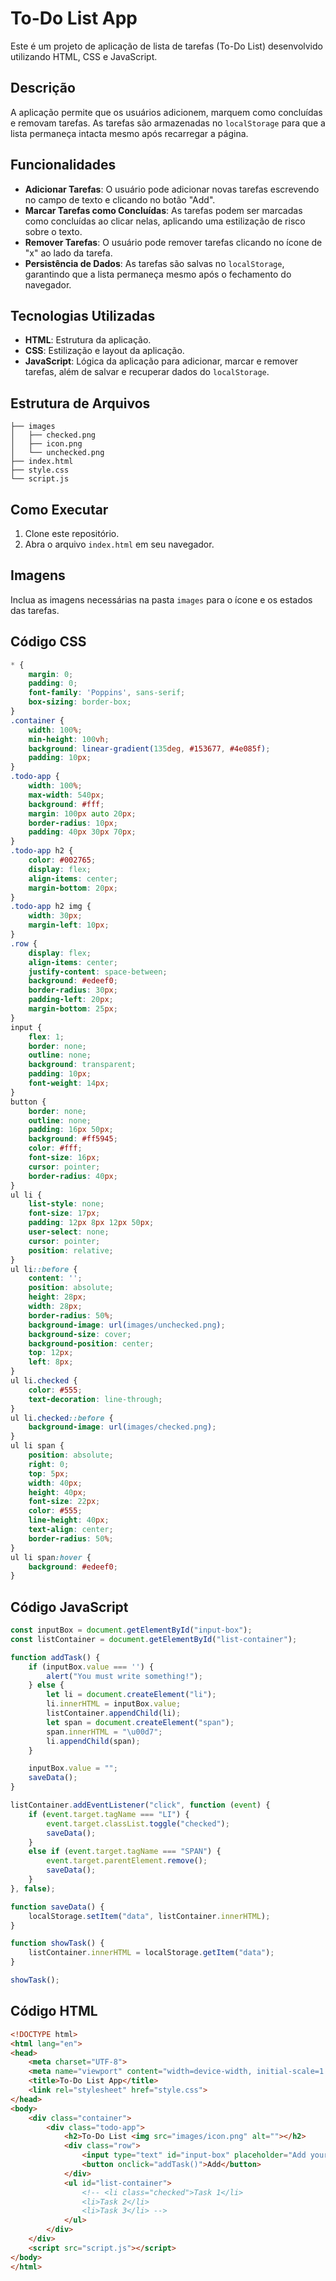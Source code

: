 # To-Do List App

Este é um projeto de aplicação de lista de tarefas (To-Do List) desenvolvido utilizando HTML, CSS e JavaScript.

## Descrição

A aplicação permite que os usuários adicionem, marquem como concluídas e removam tarefas. As tarefas são armazenadas no `localStorage` para que a lista permaneça intacta mesmo após recarregar a página.

## Funcionalidades

- **Adicionar Tarefas**: O usuário pode adicionar novas tarefas escrevendo no campo de texto e clicando no botão "Add".
- **Marcar Tarefas como Concluídas**: As tarefas podem ser marcadas como concluídas ao clicar nelas, aplicando uma estilização de risco sobre o texto.
- **Remover Tarefas**: O usuário pode remover tarefas clicando no ícone de "x" ao lado da tarefa.
- **Persistência de Dados**: As tarefas são salvas no `localStorage`, garantindo que a lista permaneça mesmo após o fechamento do navegador.

## Tecnologias Utilizadas

- **HTML**: Estrutura da aplicação.
- **CSS**: Estilização e layout da aplicação.
- **JavaScript**: Lógica da aplicação para adicionar, marcar e remover tarefas, além de salvar e recuperar dados do `localStorage`.

## Estrutura de Arquivos

```
├── images
│   ├── checked.png
│   ├── icon.png
│   └── unchecked.png
├── index.html
├── style.css
└── script.js
```
## Como Executar

1. Clone este repositório.
2. Abra o arquivo `index.html` em seu navegador.

## Imagens

Inclua as imagens necessárias na pasta `images` para o ícone e os estados das tarefas.

## Código CSS

```css
* {
    margin: 0;
    padding: 0;
    font-family: 'Poppins', sans-serif;
    box-sizing: border-box;
}
.container {
    width: 100%;
    min-height: 100vh;
    background: linear-gradient(135deg, #153677, #4e085f);
    padding: 10px;
}
.todo-app {
    width: 100%;
    max-width: 540px;
    background: #fff;
    margin: 100px auto 20px;
    border-radius: 10px;
    padding: 40px 30px 70px;
}
.todo-app h2 {
    color: #002765;
    display: flex;
    align-items: center;
    margin-bottom: 20px;
}
.todo-app h2 img {
    width: 30px;
    margin-left: 10px;
}
.row {
    display: flex;
    align-items: center;
    justify-content: space-between;
    background: #edeef0;
    border-radius: 30px;
    padding-left: 20px;
    margin-bottom: 25px;
}
input {
    flex: 1;
    border: none;
    outline: none;
    background: transparent;
    padding: 10px;
    font-weight: 14px;
}
button {
    border: none;
    outline: none;
    padding: 16px 50px;
    background: #ff5945;
    color: #fff;
    font-size: 16px;
    cursor: pointer;
    border-radius: 40px;
}
ul li {
    list-style: none;
    font-size: 17px;
    padding: 12px 8px 12px 50px;
    user-select: none;
    cursor: pointer;
    position: relative;
}
ul li::before {
    content: '';
    position: absolute;
    height: 28px;
    width: 28px;
    border-radius: 50%;
    background-image: url(images/unchecked.png);
    background-size: cover;
    background-position: center;
    top: 12px;
    left: 8px;
}
ul li.checked {
    color: #555;
    text-decoration: line-through;
}
ul li.checked::before {
    background-image: url(images/checked.png);
}
ul li span {
    position: absolute;
    right: 0;
    top: 5px;
    width: 40px;
    height: 40px;
    font-size: 22px;
    color: #555;
    line-height: 40px;
    text-align: center;
    border-radius: 50%;
}
ul li span:hover {
    background: #edeef0;
}
```

## Código JavaScript

```javascript
const inputBox = document.getElementById("input-box");
const listContainer = document.getElementById("list-container");

function addTask() {
    if (inputBox.value === '') {
        alert("You must write something!");
    } else {
        let li = document.createElement("li");
        li.innerHTML = inputBox.value;
        listContainer.appendChild(li);
        let span = document.createElement("span");
        span.innerHTML = "\u00d7";
        li.appendChild(span);
    }

    inputBox.value = "";
    saveData();
}

listContainer.addEventListener("click", function (event) {
    if (event.target.tagName === "LI") {
        event.target.classList.toggle("checked");
        saveData();
    }
    else if (event.target.tagName === "SPAN") {
        event.target.parentElement.remove();
        saveData();
    }
}, false);

function saveData() {
    localStorage.setItem("data", listContainer.innerHTML);
}

function showTask() {
    listContainer.innerHTML = localStorage.getItem("data");
}

showTask();
```

## Código HTML

```html
<!DOCTYPE html>
<html lang="en">
<head>
    <meta charset="UTF-8">
    <meta name="viewport" content="width=device-width, initial-scale=1.0">
    <title>To-Do List App</title>
    <link rel="stylesheet" href="style.css">
</head>
<body>
    <div class="container">
        <div class="todo-app">
            <h2>To-Do List <img src="images/icon.png" alt=""></h2>
            <div class="row">
                <input type="text" id="input-box" placeholder="Add your text">
                <button onclick="addTask()">Add</button>
            </div>
            <ul id="list-container">
                <!-- <li class="checked">Task 1</li>
                <li>Task 2</li>
                <li>Task 3</li> -->
            </ul>
        </div>
    </div>
    <script src="script.js"></script>
</body>
</html>
```
